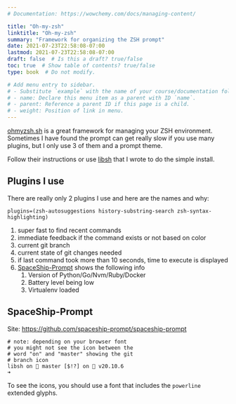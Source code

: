 ```yaml
---
# Documentation: https://wowchemy.com/docs/managing-content/

title: "Oh-my-zsh"
linktitle: "Oh-my-zsh"
summary: "Framework for organizing the ZSH prompt"
date: 2021-07-23T22:58:08-07:00
lastmod: 2021-07-23T22:58:08-07:00
draft: false  # Is this a draft? true/false
toc: true  # Show table of contents? true/false
type: book  # Do not modify.

# Add menu entry to sidebar.
# - Substitute `example` with the name of your course/documentation folder.
# - name: Declare this menu item as a parent with ID `name`.
# - parent: Reference a parent ID if this page is a child.
# - weight: Position of link in menu.
---
```



[ohmyzsh.sh](https://ohmyz.sh/) is a great framework for managing your ZSH environment. Sometimes I have found the prompt can get really slow if
you use many plugins, but I only use 3 of them and a prompt theme.

Follow their instructions or use [libsh](https://github.com/aaronaddleman/libsh) that I wrote to do the simple install.

## Plugins I use

There are really only 2 plugins I use and here are the names and why:

```
plugins=(zsh-autosuggestions history-substring-search zsh-syntax-highlighting)
```

1. super fast to find recent commands
1. immediate feedback if the command exists or not based on color
1. current git branch
1. current state of git changes needed
1. if last command took more than 10 seconds, time to execute is displayed
1. [SpaceShip-Prompt](https://github.com/spaceship-prompt/spaceship-prompt) shows the following info
    1. Version of Python/Go/Nvm/Ruby/Docker
    1. Battery level being low
    1. Virtualenv loaded

## SpaceShip-Prompt

Site: https://github.com/spaceship-prompt/spaceship-prompt

```
# note: depending on your browser font
# you might not see the icon between the
# word "on" and "master" showing the git
# branch icon
libsh on  master [$!?] on 🐳 v20.10.6
➜
```

To see the icons, you should use a font that includes the `powerline` extended glyphs.
